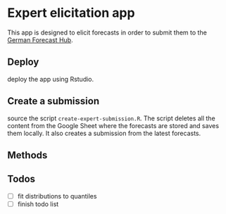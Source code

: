 # Expert elicitation app

This app is designed to elicit forecasts in order to submit them to the [German Forecast Hub](https://github.com/KITmetricslab/covid19-forecast-hub-de/).

## Deploy
deploy the app using Rstudio. 

## Create a submission
source the script `create-expert-submission.R`. The script deletes all the content from the Google Sheet where the forecasts are stored and saves them locally. It also creates a submission from the latest forecasts. 

## Methods

## Todos

- [ ] fit distributions to quantiles
- [ ] finish todo list
